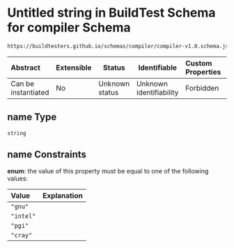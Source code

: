 # Untitled string in BuildTest Schema for compiler Schema

```txt
https://buildtesters.github.io/schemas/compiler/compiler-v1.0.schema.json#/properties/build/properties/name
```




| Abstract            | Extensible | Status         | Identifiable            | Custom Properties | Additional Properties | Access Restrictions | Defined In                                                                                |
| :------------------ | ---------- | -------------- | ----------------------- | :---------------- | --------------------- | ------------------- | ----------------------------------------------------------------------------------------- |
| Can be instantiated | No         | Unknown status | Unknown identifiability | Forbidden         | Allowed               | none                | [compiler-v1.0.schema.json\*](../../out/compiler-v1.0.schema.json "open original schema") |

## name Type

`string`

## name Constraints

**enum**: the value of this property must be equal to one of the following values:

| Value     | Explanation |
| :-------- | ----------- |
| `"gnu"`   |             |
| `"intel"` |             |
| `"pgi"`   |             |
| `"cray"`  |             |

